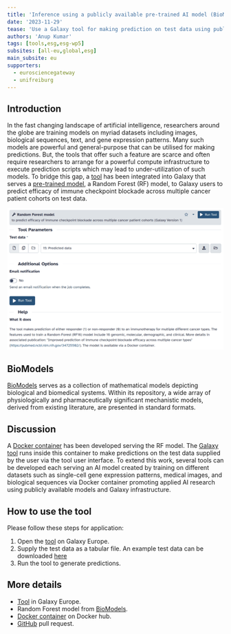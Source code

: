 ```yaml
---
title: 'Inference using a publicly available pre-trained AI model (BioModels) in Galaxy'
date: '2023-11-29'
tease: 'Use a Galaxy tool for making prediction on test data using publicly available pre-trained AI model (BioModels) served via a Docker container'
authors: 'Anup Kumar'
tags: [tools,esg,esg-wp5]
subsites: [all-eu,global,esg]
main_subsite: eu
supporters:
  - eurosciencegateway
  - unifreiburg
---
```


## Introduction
In the fast changing landscape of artificial intelligence, researchers around the globe are training models on myriad datasets including images, biological sequences, text, and gene expression patterns. 
Many such models are powerful and general-purpose that can be utilised for making predictions. But, the tools that offer such a feature are scarce and often require researchers to arrange for a powerful compute infrastructure to execute prediction scripts which may lead to under-utilization of such models. To bridge this gap, a [tool](https://usegalaxy.eu/root?tool_id=biomodels_biomd0000001066) has been integrated into Galaxy that serves a [pre-trained model](https://www.ebi.ac.uk/biomodels/BIOMD0000001066), a Random Forest (RF) model, to Galaxy users to predict efficacy of immune checkpoint blockade across multiple cancer patient cohorts on test data.


![RF model](./RF_biomodelML.png)

## BioModels
[BioModels](https://www.ebi.ac.uk/biomodels/) serves as a collection of mathematical models depicting biological and biomedical systems. Within its repository, a wide array of physiologically and pharmaceutically significant mechanistic models, derived from existing literature, are presented in standard formats.


## Discussion
A [Docker container](https://github.com/anuprulez/biomodelsml-docker/blob/master/rf_immune_checkpoints_blockage/Dockerfile) has been developed serving the RF model. The [Galaxy tool](https://github.com/bgruening/galaxytools/blob/master/tools/biomodelsML/biomodels_BIOMD0000001066.xml) runs inside this container to make predictions on the test data supplied by the user via the tool user interface. To extend this work, several tools can be developed each serving an AI model created by training on different datasets such as single-cell gene expression patterns, medical images, and biological sequences via Docker container promoting applied AI research using publicly available models and Galaxy infrastructure.


## How to use the tool

Please follow these steps for application:

1. Open the [tool](https://usegalaxy.eu/root?tool_id=biomodels_biomd0000001066) on Galaxy Europe.
2. Supply the test data as a tabular file. An example test data can be downloaded [here](https://github.com/bgruening/galaxytools/files/13281244/test_data.csv)
3. Run the tool to generate predictions.


## More details

- [Tool](https://usegalaxy.eu/root?tool_id=biomodels_biomd0000001066) in Galaxy Europe.
- Random Forest model from [BioModels](https://www.ebi.ac.uk/biomodels/BIOMD0000001066).
- [Docker container](https://hub.docker.com/repository/docker/anupkumar/biomd0000001066/general) on Docker hub.
- [GitHub](https://github.com/bgruening/galaxytools/pull/1355) pull request.
